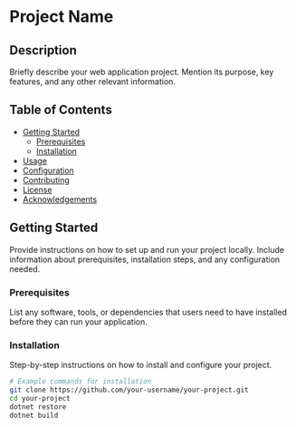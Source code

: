 ﻿# Project Name

## Description

Briefly describe your web application project. Mention its purpose, key features, and any other relevant information.

## Table of Contents

- [Getting Started](#getting-started)
  - [Prerequisites](#prerequisites)
  - [Installation](#installation)
- [Usage](#usage)
- [Configuration](#configuration)
- [Contributing](#contributing)
- [License](#license)
- [Acknowledgements](#acknowledgements)

## Getting Started

Provide instructions on how to set up and run your project locally. Include information about prerequisites, installation steps, and any configuration needed.

### Prerequisites

List any software, tools, or dependencies that users need to have installed before they can run your application.

### Installation

Step-by-step instructions on how to install and configure your project.

```bash
# Example commands for installation
git clone https://github.com/your-username/your-project.git
cd your-project
dotnet restore
dotnet build
